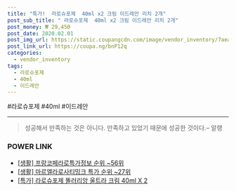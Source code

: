 ```yaml
--- 
title: "특가!  라로슈포제  40ml x2 크림 이드레안 리치 2개" 
post_sub_title: " 라로슈포제  40ml x2 크림 이드레안 리치 2개" 
post_money: ₩ 29,450 
post_date: 2020.02.01 
post_img_url: https://static.coupangcdn.com/image/vendor_inventory/7aea/d4240a15f933682760e4e6a459dbf6adcf8b171b06109f30f7d2393dc6e0.jpg 
post_link_url: https://coupa.ng/bnP12q 
categories: 
  - vendor_inventory 
tags: 
  - 라로슈포제 
  - 40ml 
  - 이드레안 
--- 
```

  #라로슈포제 #40ml #이드레안 
<hr> 

> 성공해서 만족하는 것은 아니다. 만족하고 있었기 때문에 성공한 것이다.– 알랭 


### POWER LINK

* <a href="https://blog.naver.com/fasyy4321/221775773331" target="_blank"> [생활] 프랑코페라로특가정보 순위 ~56위</a>
* <a href="https://blog.naver.com/sakai111/221786229683" target="_blank"> [생활] 마르엘라로사티밍크 특가 순위 ~27위</a>
* <a href="https://blog.naver.com/sakai111/221792886364" target="_blank">[특가] 라로슈포제 똘러리앙 울트라 크림 40ml X 2</a>
